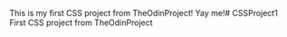 This is my first CSS project from TheOdinProject! Yay me!# CSSProject1
First CSS project from TheOdinProject
